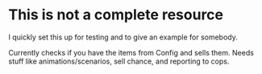 # This is not a complete resource
I quickly set this up for testing and to give an example for somebody.  

Currently checks if you have the items from Config and sells them. Needs stuff like animations/scenarios, sell chance, and reporting to cops.
